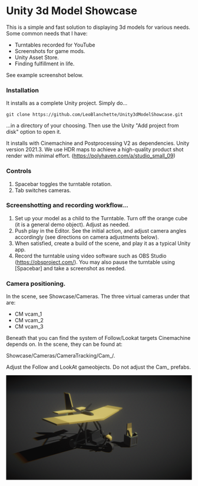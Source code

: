 # Unity 3d Model Showcase

This is a simple and fast solution to displaying 3d models for various needs. Some common needs that I have:

- Turntables recorded for YouTube
- Screenshots for game mods. 
- Unity Asset Store. 
- Finding fulfillment in life. 

See example screenshot below.

### Installation
It installs as a complete Unity project. Simply do...
```
git clone https://github.com/LeoBlanchette/Unity3dModelShowcase.git 
```
...in a directory of your choosing. Then use the Unity "Add project from disk" option to open it.

It installs with Cinemachine and Postprocessing V2 as dependencies. Unity version 2021.3. We use HDR maps to achieve a high-quality product shot render with minimal effort. (https://polyhaven.com/a/studio_small_09)

### Controls
1. Spacebar toggles the turntable rotation.
2. Tab switches cameras.

### Screenshotting and recording workflow...

1. Set up your model as a child to the Turntable. Turn off the orange cube (it is a general demo object). Adjust as needed. 
2. Push play in the Editor. See the initial action, and adjust camera angles accordingly (see directions on camera adjustments below). 
3. When satisfied, create a build of the scene, and play it as a typical Unity app. 
4. Record the turntable using video software such as OBS Studio (https://obsproject.com/). You may also pause the turntable using [Spacebar] and take a screenshot as needed. 

### Camera positioning. 

In the scene, see Showcase/Cameras.
The three virtual cameras under that are:

- CM vcam_1
- CM vcam_2
- CM vcam_3

Beneath that you can find the system of Follow/Lookat targets Cinemachine depends on. In the scene, they can be found at:

Showcase/Cameras/CameraTracking/Cam_<x>/.
  
Adjust the Follow and LookAt gameobjects. Do not adjust the Cam_<x> prefabs.

  ![Screenshot](https://github.com/LeoBlanchette/Unity3dModelShowcase/blob/main/Assets/LB3D/Textures/example_screenshot.png)
